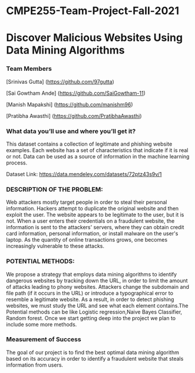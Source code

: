 # CMPE255-Team-Project-Fall-2021

# Discover Malicious Websites Using Data Mining Algorithms


### __Team Members__ ###

[Srinivas Gutta] (https://github.com/97gutta)

[Sai Gowtham Ande] (https://github.com/SaiGowtham-11)

[Manish Mapakshi] (https://github.com/manishm96)

[Pratibha Awasthi] (https://github.com/PratibhaAwasthi)

### __What data you’ll use and where you’ll get it?__ ###

This dataset contains a collection of legitimate and phishing website examples. Each website has a set of characteristics that indicate if it is real or not. Data can be used as a source of information in the machine learning process.

Dataset Link: https://data.mendeley.com/datasets/72ptz43s9v/1

### __DESCRIPTION OF THE PROBLEM:__ ###

Web attackers mostly target people in order to steal their personal information. Hackers attempt to duplicate the original website and then exploit the user. The website appears to be legitimate to the user, but it is not. When a user enters their credentials on a fraudulent website, the information is sent to the attackers' servers, where they can obtain credit card information, personal information, or install malware on the user's laptop. As the quantity of online transactions grows, one becomes increasingly vulnerable to these attacks.

### __POTENTIAL METHODS:__  ###

We propose a strategy that employs data mining algorithms to identify dangerous websites by tracking down the URL, in order to limit the amount of attacks leading to phony websites. Attackers change the subdomain and file path (if it occurs in the URL) or introduce a typographical error to resemble a legitimate website. As a result, in order to detect phishing websites, we must study the URL and see what each element contains.The Potential methods can be like Logistic regression,Naive Bayes Classifier, Random forest. Once we start getting deep into the project we plan to include some more methods.



### __Measurement of Success__ ### 

The goal of our project is to find the best optimal data mining algorithm based on its accuracy in order to identify a fraudulent website that steals information from users.

